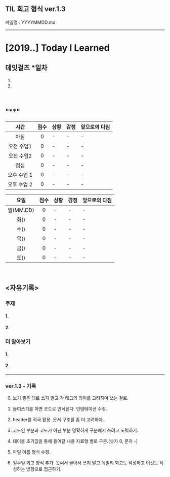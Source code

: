 ## TIL 회고 형식 ver.1.3


파일명 : YYYYMMDD.md

-----

# [2019.**.**] Today I Learned
## 데잇걸즈 *일차

1. 
2. 

<br>

## "**"

|시간|점수|상황 | 감정 | 앞으로의 다짐|
|:---:|:---:|---|---|---|
|아침|0|-|-|-|
|오전 수업1|0|-|-|-|
|오전 수업2|0|-|-|-|
|점심|0|-|-|-|
|오후 수업 1|0|-|-|-|
|오후 수업 2|0|-|-|-|


|요일|점수|상황 | 감정 | 앞으로의 다짐|
|:---:|:---:|---|---|---|
|월(MM.DD)|0|-|-|-|
|화()|0|-|-|-|
|수()|0|-|-|-|
|목()|0|-|-|-|
|금()|0|-|-|-|
|토()|0|-|-|-|


<br>

## <자유기록>

### 주제

#### 1.

#### 2.

### 더 알아보기

#### 1. 

#### 2. 

-----

### ver.1.3 - 기록

0. 보기 좋은 대로 쓰지 말고 각 태그의 의미를 고려하며 쓰는 걸로.

1. 들여쓰기를 하면 코드로 인식된다. 인텐테이션 수정.

2. header를 적극 활용. 문서 구조를 좀 더 고려하자.

3. 코드인 부분과 코드가 아닌 부분 명확하게 구분해서 쓰려고 노력하기.

4. 테이블 초기값을 통해 들어갈 내용 자료형 별로 구분.(숫자 0, 문자 -)

5. 파일 이름 형식 수정.

6. 일주일 회고 양식 추가. 못써서 몰아서 쓰지 말고 데일리 회고도 작성하고 이것도 작성하는 방향으로 접근하기.